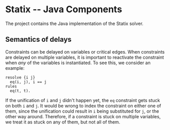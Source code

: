 Statix -- Java Components
=========================

The project contains the Java implementation of the Statix solver.

Semantics of delays
-------------------

Constraints can be delayed on variables or critical edges. When
constraints are delayed on multiple variables, it is important to
reactivate the constraint when _any_ of the variables is instantiated. To
see this, we consider an example:

    resolve {i j}
      eq(i, j), i == j
    rules
      eq(t, t).

If the unification of `i` and `j` didn't happen yet, the `eq` constraint
gets stuck on both `i` and `j`. It would be wrong to index the constraint on
either one of them, since the unification could result in `i` being
substituted for `j`, or the other way around. Therefore, if a constraint
is stuck on multiple variables, we treat it as stuck on any of them,
but not all of them.